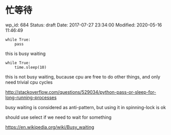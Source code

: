# 忙等待


wp_id: 684
Status: draft
Date: 2017-07-27 23:34:00
Modified: 2020-05-16 11:46:49


```
while True:
    pass 
```

this is busy waiting

```
while True:
    time.sleep(10)
```

this is not busy waiting, bucause cpu are free to do other things, and only need trivial cpu cycles

http://stackoverflow.com/questions/529034/python-pass-or-sleep-for-long-running-processes

busy waiting is considered as anti-pattern, but using it in spinning-lock is ok

should use select if we need to wait for something

https://en.wikipedia.org/wiki/Busy_waiting